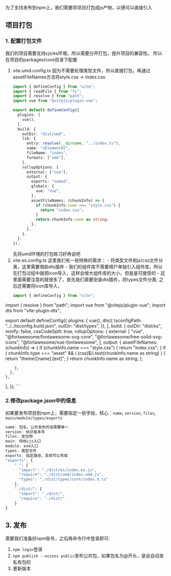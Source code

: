 为了支持发布到npm上，我们需要将项目打包成js产物，以便可以直接引入
## 项目打包

### 1. 配置打包文件

我们的项目需要支持cjs/es环境，所以需要分开打包，提升项目的兼容性。
所以在项目的packages/core目录下配置

1. vite.umd.config.ts
	因为不需要处理类型文件，所以直接打包，再通过assetFileNames方法将style.css -> index.css
	```ts
	import { defineConfig } from "vite";
	import { readFile } from "fs";
	import { resolve } from "path";
	import vue from "@vitejs/plugin-vue";

	export default defineConfig({
	  plugins: [
	    vue(),
	  ],
	  build: {
	    outDir: "dist/umd",
	    lib: {
	      entry: resolve(__dirname, "../index.ts"),
	      name: "vElementUI",
	      fileName: "index",
	      formats: ["umd"],
	    },
	    rollupOptions: {
	      external: ["vue"],
	      output: {
	        exports: "named",
	        globals: {
	          vue: "Vue",
	        },
	        assetFileNames: (chunkInfo) => {
	          if (chunkInfo.name === "style.css") {
	            return "index.css";
	          }
	          return chunkInfo.name as string;
	        },
	      },
	    },
	  },
	});
	```
	先将umd环境的打包练习好再说吧
2. vite.es.config.ts
	这里我们有一些特殊的需求：
		- 将类型文件和js/css文件分离，这里需要借助dts插件
		- 我们的组件库不需要用户单独引入组件库，所以在打包过程中就把icon导入，这样会增大组件库的大小，但是是可接受的
		- 
	这里面需要注意的就很多了，首先我们需要安装dts插件，将types文件分离; 之后还需要将icon库导入，
	```ts
	import { defineConfig } from "vite";
import { resolve } from "path";
import vue from "@vitejs/plugin-vue";
import dts from "vite-plugin-dts";

export default defineConfig({
  plugins: [
    vue(),
    dts({
      tsconfigPath: "../../tsconfig.build.json",
      outDir: "dist/types",
    }),
  ],
  build: {
    outDir: "dist/es",
    minify: false,
    cssCodeSplit: true,
    rollupOptions: {
      external: [
        "vue",
        "@fortawesome/fontawesome-svg-core",
        "@fortawesome/free-solid-svg-icons",
        "@fortawesome/vue-fontawesome",
      ],
      output: {
        assetFileNames: (chunkInfo) => {
          if (chunkInfo.name === "style.css") {
            return "index.css";
          }
          if (
            chunkInfo.type === "asset" &&
            /\.(css)$/i.test(chunkInfo.name as string)
          ) {
            return "theme/[name].[ext]";
          }
          return chunkInfo.name as string;
        },

        },
      },
    },
  },
});
	```


### 2.修改package.json中的信息

如果要发布项目到npm上，需要指定一些字段，核心：`name`, `version`, `files`, `main/module/types/exports`

```js
name: 包名，公共发布的话需要唯一
version: 标识版本号
files: 发包物
main: 传统cjs入口
module: esm入口
types: 类型文件
exports: 指定路径，具体可以写成
"exports": {
	".": {
	  "import": "./dist/es/index.es.js",
	  "require": "./dist/umd/index.umd.js",
	  "types": "./dist/types/core/index.d.ts"
	},
	"./dist/": {
	  "import": "./dist/",
	  "require": "./dist/"
	}
}
```

## 3. 发布

需要我们准备好npm账号，之后再命令行中登录即可:

1. `npm login`登录
2. `npm publish --access public`发布公共包，如果包名为@开头，是会自动发私有包的
3. 更新版本

